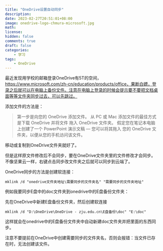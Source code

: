 ```yaml
---
title: "OneDrive设置自动同步"
description: 
date: 2023-02-27T20:51:01+08:00
image: onedrive-logo-chmura-microsoft.jpg
math: 
license: 
hidden: false
comments: true
draft: false
categories:
    - 学习
tags:
    - OneDrive
---
```


最近发现用学校的邮箱登录OneDrive有5T的空间，https://www.microsoft.com/zh-cn/education/products/office，果断白嫖，登录之后就可以在电脑上备份文件。注意在电脑上登录的时候会提示要不要把文档桌面等等文件夹同步过去，可以先跳过。

添加文件的方法是：

> 第一步是向您的 OneDrive 添加文件。 从 PC 或 Mac 添加文件的最佳方式是下载 OneDrive 并将文件 拖入 OneDrive 文件夹。 假定您在笔记本电脑上创建了一个 PowerPoint 演示文稿 — 您可以将其拖入 您的 OneDrive 文件夹，以便从您的手机访问该文件。

移动或复制到OneDrive文件夹就好了。

但是这样原文件修改后不会同步，要在OneDrive文件夹里的文件修改才会同步。不像坚果云一样，右键点击同步改文件夹之后就可以同步到云端了。

OneDrive同步的方法是创建软连接：

`mklink /d "onedrive文件夹地址\需要同步的文件夹名" "需要同步的文件夹地址"`

例如我要同步E盘中的doc文件夹到onedrive中的E盘备份文件夹：

先在OneDrive中新建E盘备份文件夹，然后创建软连接

`mklink /d "D:\OneDrive\OneDrive - zju.edu.cn\E盘备份\doc" "E:\doc"`

这样就会在onedrive中的E盘备份文件夹中自动新建doc文件夹并把里面的东西同步。

注意不要提前在OneDrive中创建需要同步的文件夹名，否则会报错：当文件已存在时，无法创建该文件。